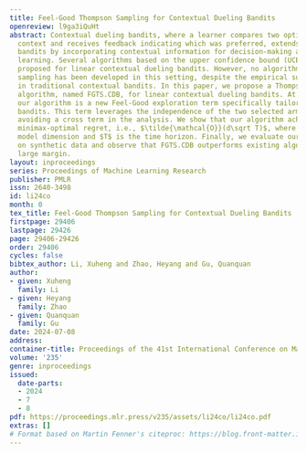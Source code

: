 ```yaml
---
title: Feel-Good Thompson Sampling for Contextual Dueling Bandits
openreview: l9ga3iQuHt
abstract: Contextual dueling bandits, where a learner compares two options based on
  context and receives feedback indicating which was preferred, extends classic dueling
  bandits by incorporating contextual information for decision-making and preference
  learning. Several algorithms based on the upper confidence bound (UCB) have been
  proposed for linear contextual dueling bandits. However, no algorithm based on posterior
  sampling has been developed in this setting, despite the empirical success observed
  in traditional contextual bandits. In this paper, we propose a Thompson sampling
  algorithm, named FGTS.CDB, for linear contextual dueling bandits. At the core of
  our algorithm is a new Feel-Good exploration term specifically tailored for dueling
  bandits. This term leverages the independence of the two selected arms, thereby
  avoiding a cross term in the analysis. We show that our algorithm achieves nearly
  minimax-optimal regret, i.e., $\tilde{\mathcal{O}}(d\sqrt T)$, where $d$ is the
  model dimension and $T$ is the time horizon. Finally, we evaluate our algorithm
  on synthetic data and observe that FGTS.CDB outperforms existing algorithms by a
  large margin.
layout: inproceedings
series: Proceedings of Machine Learning Research
publisher: PMLR
issn: 2640-3498
id: li24co
month: 0
tex_title: Feel-Good Thompson Sampling for Contextual Dueling Bandits
firstpage: 29406
lastpage: 29426
page: 29406-29426
order: 29406
cycles: false
bibtex_author: Li, Xuheng and Zhao, Heyang and Gu, Quanquan
author:
- given: Xuheng
  family: Li
- given: Heyang
  family: Zhao
- given: Quanquan
  family: Gu
date: 2024-07-08
address:
container-title: Proceedings of the 41st International Conference on Machine Learning
volume: '235'
genre: inproceedings
issued:
  date-parts:
  - 2024
  - 7
  - 8
pdf: https://proceedings.mlr.press/v235/assets/li24co/li24co.pdf
extras: []
# Format based on Martin Fenner's citeproc: https://blog.front-matter.io/posts/citeproc-yaml-for-bibliographies/
---
```

